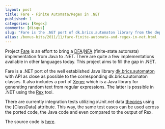 ```yaml
---
layout: post
title: Fare - Finite Automata/Regex in .NET
published: 1
categories: [Regex]
comments: [disqus]
slug: "Fare is the .NET port of dk.brics.automaton library from the department of Computer Science in Aarhus University."
alias: /bonus-bits/2011/11/fare-finite-automata-and-regex-in-net.html
---
```

<p>Project <a href="https://github.com/moodmosaic/Fare" target="_blank" title="Fare - [F]inite [A]utomata and [R]egular [E]xpressions">Fare</a> is an effort to bring a <a href="http://en.wikipedia.org/wiki/Deterministic_finite-state_machine" target="_blank" title="Deterministic finite-state machine">DFA</a>/<a href="http://en.wikipedia.org/wiki/Nondeterministic_finite-state_machine" target="_blank" title="Nondeterministic finite-state machine">NFA</a> (finite-state automata) implementation from Java to .NET.&#0160;There are quite a few implementations available in other languages today. This project aims to fill the gap in .NET.</p>
<p>Fare is a .NET port of the well established Java library <a href="http://www.brics.dk/automaton/" target="_blank" title="dk.brics.automaton">dk.brics.automaton</a> with API as close as possible to the corresponding dk.brics.automaton classes. It also includes a port of <a href="http://code.google.com/p/xeger/" target="_blank" title="A Java library for generating random text from regular expressions.">Xeger</a>&#0160;which is a&#0160;Java library for generating random text from regular expressions. The latter is possible in .NET using the <a href="http://research.microsoft.com/en-us/projects/rex/" target="_blank" title="Rex is a tool that explores .NET regexes and generates members efficiently.">Rex</a> tool.</p>
<p>There are currently integration tests utilizing xUnit.net data <a href="http://xunit.codeplex.com/wikipage?title=Comparisons#note4" target="_blank" title="The extensions library (xunit.extensions.dll) ships with support for data-driven tests call Theories.">theories</a> using the [ClassData] attribute. This way, the same test cases can be used across the ported code, the Java code and even compared to the output of Rex.</p>
<p>The source code is&#0160;<a href="https://github.com/moodmosaic/Fare" target="_blank" title="Fare - [F]inite [A]utomata and [R]egular [E]xpressions">here</a>.</p>

